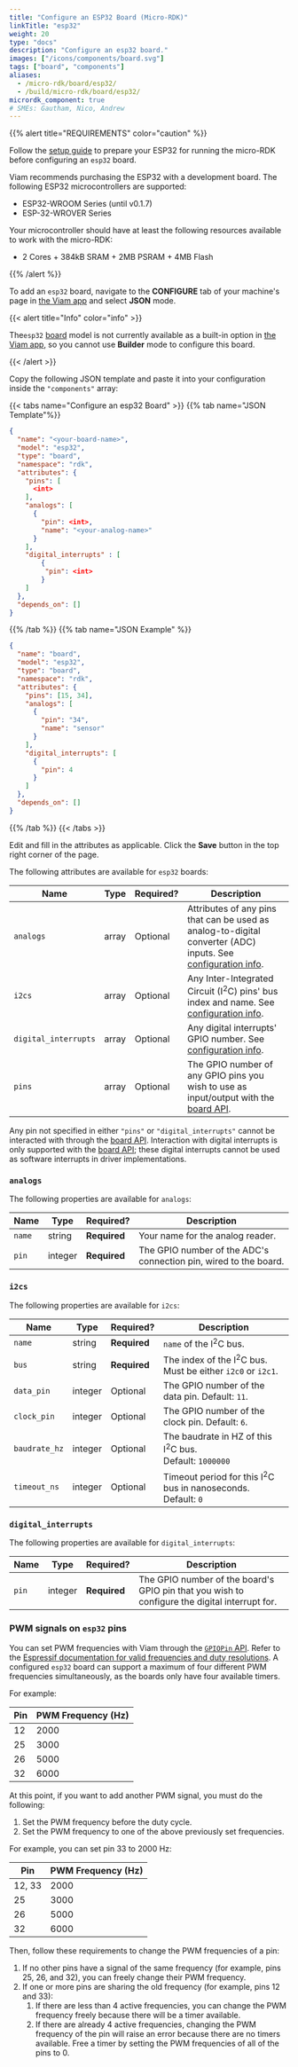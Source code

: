 ```yaml
---
title: "Configure an ESP32 Board (Micro-RDK)"
linkTitle: "esp32"
weight: 20
type: "docs"
description: "Configure an esp32 board."
images: ["/icons/components/board.svg"]
tags: ["board", "components"]
aliases:
  - /micro-rdk/board/esp32/
  - /build/micro-rdk/board/esp32/
micrordk_component: true
# SMEs: Gautham, Nico, Andrew
---
```


{{% alert title="REQUIREMENTS" color="caution" %}}

Follow the [setup guide](/get-started/installation/microcontrollers/) to prepare your ESP32 for running the micro-RDK before configuring an `esp32` board.

Viam recommends purchasing the ESP32 with a development board. The following ESP32 microcontrollers are supported:

- ESP32-WROOM Series (until v0.1.7)
- ESP-32-WROVER Series

Your microcontroller should have at least the following resources available to work with the micro-RDK:

- 2 Cores + 384kB SRAM + 2MB PSRAM + 4MB Flash

{{% /alert %}}

To add an `esp32` board, navigate to the **CONFIGURE** tab of your machine's page in [the Viam app](https://app.viam.com) and select **JSON** mode.

{{< alert title="Info" color="info" >}}

The`esp32` [board](/components/board/) model is not currently available as a built-in option in [the Viam app](https://app.viam.com), so you cannot use **Builder** mode to configure this board.

{{< /alert >}}

Copy the following JSON template and paste it into your configuration inside the `"components"` array:

{{< tabs name="Configure an esp32 Board" >}}
{{% tab name="JSON Template"%}}

```json {class="line-numbers linkable-line-numbers"}
{
  "name": "<your-board-name>",
  "model": "esp32",
  "type": "board",
  "namespace": "rdk",
  "attributes": {
    "pins": [
      <int>
    ],
    "analogs": [
      {
        "pin": <int>,
        "name": "<your-analog-name>"
      }
    ],
    "digital_interrupts" : [
        {
         "pin": <int>
        }
    ]
  },
  "depends_on": []
}
```

{{% /tab %}}
{{% tab name="JSON Example" %}}

```json {class="line-numbers linkable-line-numbers"}
{
  "name": "board",
  "model": "esp32",
  "type": "board",
  "namespace": "rdk",
  "attributes": {
    "pins": [15, 34],
    "analogs": [
      {
        "pin": "34",
        "name": "sensor"
      }
    ],
    "digital_interrupts": [
      {
        "pin": 4
      }
    ]
  },
  "depends_on": []
}
```

{{% /tab %}}
{{< /tabs >}}

Edit and fill in the attributes as applicable.
Click the **Save** button in the top right corner of the page.

The following attributes are available for `esp32` boards:

<!-- prettier-ignore -->
| Name | Type | Required? | Description |
| ---- | ---- | --------- | ----------- |
| `analogs` | array | Optional | Attributes of any pins that can be used as analog-to-digital converter (ADC) inputs. See [configuration info](#analogs). |
| `i2cs` | array | Optional | Any Inter-Integrated Circuit (I<sup>2</sup>C) pins' bus index and name. See [configuration info](#i2cs). |
| `digital_interrupts` | array | Optional | Any digital interrupts' GPIO number. See [configuration info](#digital_interrupts). |
| `pins` | array | Optional | The GPIO number of any GPIO pins you wish to use as input/output with the [board API](/components/board/#api). |

Any pin not specified in either `"pins"` or `"digital_interrupts"` cannot be interacted with through the [board API](/components/board/#api).
Interaction with digital interrupts is only supported with the [board API](/components/board/#api); these digital interrupts cannot be used as software interrupts in driver implementations.

### `analogs`

The following properties are available for `analogs`:

<!-- prettier-ignore -->
| Name | Type | Required? | Description |
| ---- | ---- | --------- | ----------- |
| `name` | string | **Required** | Your name for the analog reader. |
| `pin`| integer | **Required** | The GPIO number of the ADC's connection pin, wired to the board. |

### `i2cs`

The following properties are available for `i2cs`:

<!-- prettier-ignore -->
| Name | Type | Required? | Description |
| ---- | ---- | --------- | ----------- |
|`name`| string| **Required** | `name` of the I<sup>2</sup>C bus. |
|`bus`| string | **Required** | The index of the I<sup>2</sup>C bus. Must be either `i2c0` or `i2c1`. |
|`data_pin`| integer | Optional | The GPIO number of the data pin. Default: `11`. |
|`clock_pin`| integer | Optional | The GPIO number of the clock pin. Default: `6`. |
|`baudrate_hz`| integer | Optional | The baudrate in HZ of this I<sup>2</sup>C bus. <br> Default: `1000000` |
|`timeout_ns`| integer | Optional | Timeout period for this I<sup>2</sup>C bus in nanoseconds. <br> Default: `0` |

### `digital_interrupts`

The following properties are available for `digital_interrupts`:

<!-- prettier-ignore -->
| Name | Type | Required? | Description |
| ---- | ---- | --------- | ----------- |
|`pin`| integer | **Required** | The GPIO number of the board's GPIO pin that you wish to configure the digital interrupt for. |

### PWM signals on `esp32` pins

You can set PWM frequencies with Viam through the [`GPIOPin` API](/components/board/#api).
Refer to the [Espressif documentation for valid frequencies and duty resolutions](https://docs.espressif.com/projects/esp-idf/en/v4.4/esp32/api-reference/peripherals/ledc.html?#supported-range-of-frequency-and-duty-resolutions).
A configured `esp32` board can support a maximum of four different PWM frequencies simultaneously, as the boards only have four available timers.

For example:

| Pin | PWM Frequency (Hz) |
| --- | ------------------ |
| 12  | 2000               |
| 25  | 3000               |
| 26  | 5000               |
| 32  | 6000               |

At this point, if you want to add another PWM signal, you must do the following:

1. Set the PWM frequency before the duty cycle.
2. Set the PWM frequency to one of the above previously set frequencies.

For example, you can set pin 33 to 2000 Hz:

| Pin    | PWM Frequency (Hz) |
| ------ | ------------------ |
| 12, 33 | 2000               |
| 25     | 3000               |
| 26     | 5000               |
| 32     | 6000               |

Then, follow these requirements to change the PWM frequencies of a pin:

1. If no other pins have a signal of the same frequency (for example, pins 25, 26, and 32), you can freely change their PWM frequency.
2. If one or more pins are sharing the old frequency (for example, pins 12 and 33):
   1. If there are less than 4 active frequencies, you can change the PWM frequency freely because there will be a timer available.
   2. If there are already 4 active frequencies, changing the PWM frequency of the pin will raise an error because there are no timers available. Free a timer by setting the PWM frequencies of all of the pins to 0.
